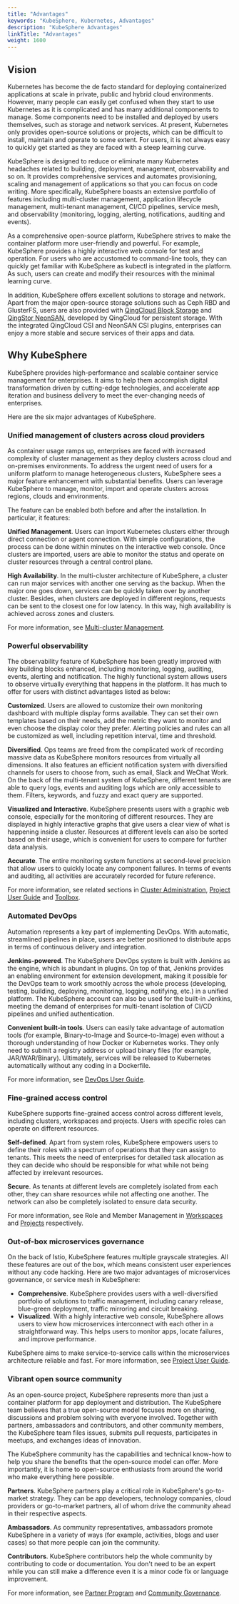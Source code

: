 ```yaml
---
title: "Advantages"
keywords: "KubeSphere, Kubernetes, Advantages"
description: "KubeSphere Advantages"
linkTitle: "Advantages"
weight: 1600
---
```


## Vision

Kubernetes has become the de facto standard for deploying containerized applications at scale in private, public and hybrid cloud environments. However, many people can easily get confused when they start to use Kubernetes as it is complicated and has many additional components to manage. Some components need to be installed and deployed by users themselves, such as storage and network services. At present, Kubernetes only provides open-source solutions or projects, which can be difficult to install, maintain and operate to some extent. For users, it is not always easy to quickly get started as they are faced with a steep learning curve.

KubeSphere is designed to reduce or eliminate many Kubernetes headaches related to building, deployment, management, observability and so on. It provides comprehensive services and automates provisioning, scaling and management of applications so that you can focus on code writing. More specifically, KubeSphere boasts an extensive portfolio of features including multi-cluster management, application lifecycle management, multi-tenant management, CI/CD pipelines, service mesh, and observability (monitoring, logging, alerting, notifications, auditing and events).

As a comprehensive open-source platform, KubeSphere strives to make the container platform more user-friendly and powerful. For example, KubeSphere provides a highly interactive web console for test and operation. For users who are accustomed to command-line tools, they can quickly get familiar with KubeSphere as kubectl is integrated in the platform. As such, users can create and modify their resources with the minimal learning curve.

In addition, KubeSphere offers excellent solutions to storage and network. Apart from the major open-source storage solutions such as Ceph RBD and GlusterFS, users are also provided with [QingCloud Block Storage](https://docs.qingcloud.com/product/storage/volume/) and [QingStor NeonSAN](https://docs.qingcloud.com/product/storage/volume/super_high_performance_shared_volume/), developed by QingCloud for persistent storage. With the integrated QingCloud CSI and NeonSAN CSI plugins, enterprises can enjoy a more stable and secure services of their apps and data.

## Why KubeSphere

KubeSphere provides high-performance and scalable container service management for enterprises. It aims to help them accomplish digital transformation driven by cutting-edge technologies, and accelerate app iteration and business delivery to meet the ever-changing needs of enterprises.

Here are the six major advantages of KubeSphere.

### Unified management of clusters across cloud providers

As container usage ramps up, enterprises are faced with increased complexity of cluster management as they deploy clusters across cloud and on-premises environments. To address the urgent need of users for a uniform platform to manage heterogeneous clusters, KubeSphere sees a major feature enhancement with substantial benefits. Users can leverage KubeSphere to manage, monitor, import and operate clusters across regions, clouds and environments.

The feature can be enabled both before and after the installation. In particular, it features:

**Unified Management**. Users can import Kubernetes clusters either through direct connection or agent connection. With simple configurations, the process can be done within minutes on the interactive web console. Once clusters are imported, users are able to monitor the status and operate on cluster resources through a central control plane.

**High Availability**. In the multi-cluster architecture of KubeSphere, a cluster can run major services with another one serving as the backup. When the major one goes down, services can be quickly taken over by another cluster. Besides, when clusters are deployed in different regions, requests can be sent to the closest one for low latency. In this way, high availability is achieved across zones and clusters.

For more information, see [Multi-cluster Management](../../multicluster-management/).

### Powerful observability

The observability feature of KubeSphere has been greatly improved with key building blocks enhanced, including monitoring, logging, auditing, events, alerting and notification. The highly functional system allows users to observe virtually everything that happens in the platform. It has much to offer for users with distinct advantages listed as below:

**Customized**. Users are allowed to customize their own monitoring dashboard with multiple display forms available. They can set their own templates based on their needs, add the metric they want to monitor and even choose the display color they prefer. Alerting policies and rules can all be customized as well, including repetition interval, time and threshold.

**Diversified**. Ops teams are freed from the complicated work of recording massive data as KubeSphere monitors resources from virtually all dimensions. It also features an efficient notification system with diversified channels for users to choose from, such as email, Slack and WeChat Work. On the back of the multi-tenant system of KubeSphere, different tenants are able to query logs, events and auditing logs which are only accessible to them. Filters, keywords, and fuzzy and exact query are supported.

**Visualized and Interactive**. KubeSphere presents users with a graphic web console, especially for the monitoring of different resources. They are displayed in highly interactive graphs that give users a clear view of what is happening inside a cluster. Resources at different levels can also be sorted based on their usage, which is convenient for users to compare for further data analysis.

**Accurate**. The entire monitoring system functions at second-level precision that allow users to quickly locate any component failures. In terms of events and auditing, all activities are accurately recorded for future reference.

For more information, see related sections in [Cluster Administration](../../cluster-administration/), [Project User Guide](../../project-user-guide/) and [Toolbox](../../toolbox/).

### Automated DevOps

Automation represents a key part of implementing DevOps. With automatic, streamlined pipelines in place, users are better positioned to distribute apps in terms of continuous delivery and integration.

**Jenkins-powered**. The KubeSphere DevOps system is built with Jenkins as the engine, which is abundant in plugins. On top of that, Jenkins provides an enabling environment for extension development, making it possible for the DevOps team to work smoothly across the whole process (developing, testing, building, deploying, monitoring, logging, notifying, etc.) in a unified platform. The KubeSphere account can also be used for the built-in Jenkins, meeting the demand of enterprises for multi-tenant isolation of CI/CD pipelines and unified authentication.

**Convenient built-in tools**. Users can easily take advantage of automation tools (for example, Binary-to-Image and Source-to-Image) even without a thorough understanding of how Docker or Kubernetes works. They only need to submit a registry address or upload binary files (for example, JAR/WAR/Binary). Ultimately, services will be released to Kubernetes automatically without any coding in a Dockerfile.

For more information, see [DevOps User Guide](../../devops-user-guide/).

### Fine-grained access control

KubeSphere supports fine-grained access control across different levels, including clusters, workspaces and projects. Users with specific roles can operate on different resources.

**Self-defined**. Apart from system roles, KubeSphere empowers users to define their roles with a spectrum of operations that they can assign to tenants. This meets the need of enterprises for detailed task allocation as they can decide who should be responsible for what while not being affected by irrelevant resources.

**Secure**. As tenants at different levels are completely isolated from each other, they can share resources while not affecting one another. The network can also be completely isolated to ensure data security.

For more information, see Role and Member Management in [Workspaces](../../workspace-administration/role-and-member-management/) and [Projects](../../project-administration/role-and-member-management/) respectively.

### Out-of-box microservices governance

On the back of Istio, KubeSphere features multiple grayscale strategies. All these features are out of the box, which means consistent user experiences without any code hacking. Here are two major advantages of microservices governance, or service mesh in KubeSphere:

- **Comprehensive**. KubeSphere provides users with a well-diversified portfolio of solutions to traffic management, including canary release, blue-green deployment, traffic mirroring and circuit breaking.
- **Visualized**. With a highly interactive web console, KubeSphere allows users to view how microservices interconnect with each other in a straightforward way. This helps users to monitor apps, locate failures, and improve performance.

KubeSphere aims to make service-to-service calls within the microservices architecture reliable and fast. For more information, see [Project User Guide](../../project-user-guide/).

### Vibrant open source community

As an open-source project, KubeSphere represents more than just a container platform for app deployment and distribution. The KubeSphere team believes that a true open-source model focuses more on sharing, discussions and problem solving with everyone involved. Together with partners, ambassadors and contributors, and other community members, the KubeSphere team files issues, submits pull requests, participates in meetups, and exchanges ideas of innovation.

The KubeSphere community has the capabilities and technical know-how to help you share the benefits that the open-source model can offer. More importantly, it is home to open-source enthusiasts from around the world who make everything here possible.

**Partners**. KubeSphere partners play a critical role in KubeSphere's go-to-market strategy. They can be app developers, technology companies, cloud providers or go-to-market partners, all of whom drive the community ahead in their respective aspects.

**Ambassadors**. As community representatives, ambassadors promote KubeSphere in a variety of ways (for example, activities, blogs and user cases) so that more people can join the community.

**Contributors**. KubeSphere contributors help the whole community by contributing to code or documentation. You don't need to be an expert while you can still make a difference even it is a minor code fix or language improvement.

For more information, see [Partner Program](https://docs.kubesphere-carryon.top/partner/) and [Community Governance](https://docs.kubesphere-carryon.top/contribution/).